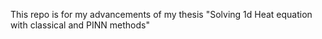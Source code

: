 This repo is for my advancements of my thesis "Solving 1d Heat equation with classical and PINN methods"
